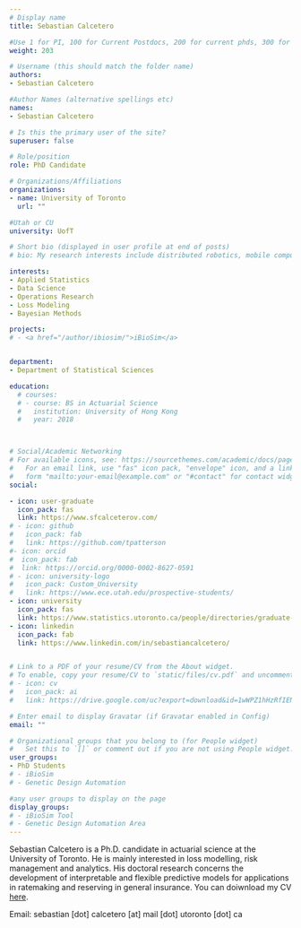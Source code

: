```yaml
---
# Display name
title: Sebastian Calcetero

#Use 1 for PI, 100 for Current Postdocs, 200 for current phds, 300 for current masters, 400 for current undergrads, 800 for alum postdocs, 810 for alum phds, 820 for alum masters, and 830 for alum undergrads, 900 for tools, 1000 for projects
weight: 203

# Username (this should match the folder name)
authors:
- Sebastian Calcetero

#Author Names (alternative spellings etc)
names:
- Sebastian Calcetero

# Is this the primary user of the site?
superuser: false

# Role/position
role: PhD Candidate

# Organizations/Affiliations
organizations:
- name: University of Toronto
  url: ""

#Utah or CU
university: UofT

# Short bio (displayed in user profile at end of posts)
# bio: My research interests include distributed robotics, mobile computing and programmable matter.

interests:
- Applied Statistics
- Data Science
- Operations Research
- Loss Modeling
- Bayesian Methods

projects:
# - <a href="/author/ibiosim/">iBioSim</a>


department:
- Department of Statistical Sciences

education:
  # courses:
  # - course: BS in Actuarial Science
  #   institution: University of Hong Kong
  #   year: 2018



# Social/Academic Networking
# For available icons, see: https://sourcethemes.com/academic/docs/page-builder/#icons
#   For an email link, use "fas" icon pack, "envelope" icon, and a link in the
#   form "mailto:your-email@example.com" or "#contact" for contact widget.
social:

- icon: user-graduate
  icon_pack: fas
  link: https://www.sfcalceterov.com/
# - icon: github
#   icon_pack: fab
#   link: https://github.com/tpatterson
#- icon: orcid
#  icon_pack: fab
#  link: https://orcid.org/0000-0002-8627-0591
# - icon: university-logo
#   icon_pack: Custom_University
#   link: https://www.ece.utah.edu/prospective-students/
- icon: university
  icon_pack: fas
  link: https://www.statistics.utoronto.ca/people/directories/graduate-students/sebasti%C3%A1n-calcetero
- icon: linkedin
  icon_pack: fab
  link: https://www.linkedin.com/in/sebastiancalcetero/


# Link to a PDF of your resume/CV from the About widget.
# To enable, copy your resume/CV to `static/files/cv.pdf` and uncomment the lines below.
# - icon: cv
#   icon_pack: ai
#   link: https://drive.google.com/uc?export=download&id=1wWPZ1hHzRfIENGqokJ51ZXHb7YGR5MGl

# Enter email to display Gravatar (if Gravatar enabled in Config)
email: ""

# Organizational groups that you belong to (for People widget)
#   Set this to `[]` or comment out if you are not using People widget.
user_groups:
- PhD Students
# - iBioSim
# - Genetic Design Automation

#any user groups to display on the page
display_groups:
# - iBioSim Tool
# - Genetic Design Automation Area
---
```


Sebastian Calcetero is a Ph.D. candidate in actuarial science at the University of Toronto. He is mainly interested in loss modelling, risk management and analytics. His doctoral research concerns the development of interpretable and flexible predictive models for applications in ratemaking and reserving in general insurance. You can doiwnload my CV [here](https://drive.google.com/uc?export=download&id=1wWPZ1hHzRfIENGqokJ51ZXHb7YGR5MGl).

Email: sebastian [dot] calcetero [at] mail [dot] utoronto [dot] ca
